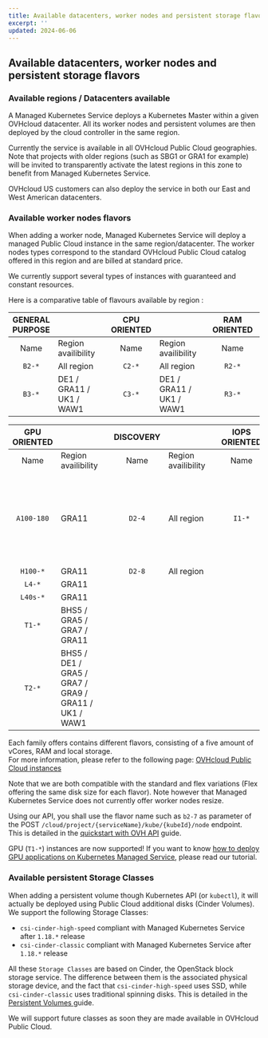```yaml
---
title: Available datacenters, worker nodes and persistent storage flavors
excerpt: ''
updated: 2024-06-06
---
```


## Available datacenters, worker nodes and persistent storage flavors

### Available regions / Datacenters available

A Managed Kubernetes Service deploys a Kubernetes Master within a given OVHcloud datacenter.
All its worker nodes and persistent volumes are then deployed by the cloud controller in the same region.

Currently the service is available in all OVHcloud Public Cloud geographies.
Note that projects with older regions (such as SBG1 or GRA1 for example) will be invited to transparently activate the latest regions in this zone to benefit from Managed Kubernetes Service.

OVHcloud US customers can also deploy the service in both our East and West American datacenters.

### Available worker nodes flavors

When adding a worker node, Managed Kubernetes Service will deploy a managed Public Cloud instance in the same region/datacenter. The worker nodes types correspond to the standard OVHcloud Public Cloud catalog offered in this region and are billed at standard price.

We currently support several types of instances with guaranteed and constant resources.

Here is a comparative table of flavours available by region :

| **GENERAL PURPOSE** | | | **CPU ORIENTED** | | | **RAM ORIENTED** | |
| :---: | :--- | --- | :---: | :--- | --- | :---: | :--- |
| Name | Region availibility | | Name | Region availibility | | Name | Region availibility |
| `B2-*` | All region | | `C2-*` | All region | | `R2-*` | All region |
| `B3-*` | DE1 / GRA11 / UK1 / WAW1 | | `C3-*` | DE1 / GRA11 / UK1 / WAW1 | | `R3-*` | DE1 / GRA11 / UK1 / WAW1 |

| **GPU ORIENTED** | | | **DISCOVERY** | | | **IOPS ORIENTED** | |
| :---: | :--- | --- | :---: | :--- | --- | :---: | :--- |
| Name | Region availibility | | Name | Region availibility | | Name | Region availibility |
| `A100-180` | GRA11 | | `D2-4` | All region | | `I1-*` | BHS5 / DE1 / GRA5 / GRA7 / GRA9 / GRA11 / SBG5 / UK1 / WAW1 |
| `H100-*` | GRA11 | | `D2-8` | All region | | | |
| `L4-*`   | GRA11 | | | | | | |
| `L40s-*` | GRA11 | | | | | | |
| `T1-*`   | BHS5 / GRA5 / GRA7 / GRA11 | | | | | | |
| `T2-*`   | BHS5 / DE1 / GRA5 / GRA7 / GRA9 / GRA11 / UK1 / WAW1 | | | | | | |

Each family offers contains different flavors, consisting of a five amount of vCores, RAM and local storage.  
For more information, please refer to the following page: [OVHcloud Public Cloud instances](https://www.ovhcloud.com/en-gb/public-cloud/prices/)

Note that we are both compatible with the standard and flex variations (Flex offering the same disk size for each flavor).
Note however that Managed Kubernetes Service does not currently offer worker nodes resize.  

Using our API, you shall use the flavor name such as `b2-7` as parameter of the POST `/cloud/project/{serviceName}/kube/{kubeId}/node` endpoint.  
This is detailed in the [quickstart with OVH API](/pages/public_cloud/containers_orchestration/managed_kubernetes/deploying-hello-world-ovh-api) guide.

GPU (`T1-*`) instances are now supported! If you want to know [how to deploy GPU applications on Kubernetes Managed Service](/pages/public_cloud/containers_orchestration/managed_kubernetes/deploying-gpu-application), please read our tutorial.

### Available persistent Storage Classes

When adding a persistent volume though Kubernetes API (or `kubectl`), it will actually be deployed using Public Cloud additional disks (Cinder Volumes). We support the following Storage Classes:

* `csi-cinder-high-speed` compliant with Managed Kubernetes Service after `1.18.*` release
* `csi-cinder-classic` compliant with Managed Kubernetes Service after `1.18.*` release

All these `Storage Classes` are based on Cinder, the OpenStack block storage service. The difference between them is the associated physical storage device, and the fact that `csi-cinder-high-speed` uses SSD, while `csi-cinder-classic` uses traditional spinning disks. This is detailed in the [Persistent Volumes ](/pages/public_cloud/containers_orchestration/managed_kubernetes/persistent-volumes-on-ovh-managed-kubernetes) guide.

We will support future classes as soon they are made available in OVHcloud Public Cloud.
